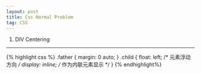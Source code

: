 ```yaml
---
layout: post
title: Css Normal Problem
tag: CSS
---
```


1. DIV Centering
---------------
     

{% highlight css %}
.father {
    margin: 0 auto;
}
.child {
    float: left;      /* 元素浮动方向     */
    display: inline;  /* 作为内联元素显示 */
}
{% endhighlight%}